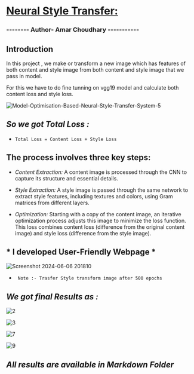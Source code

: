 # <u><b>Neural Style Transfer:</b></u>
<h3> -------- Author- Amar Choudhary ----------- </h3>

## Introduction
In this project , we make or transform a new image which has features of both content and style image from both content and style image that we pass in model. 

For this we have to do fine tunning on vgg19 model and calculate both content loss and style loss.

![Model-Optimisation-Based-Neural-Style-Transfer-System-5](https://github.com/AmarBackInField/NeuralStyleTransfer-v1.0/assets/126746349/c760e16b-0ad8-4afb-a8e2-4ffc2bada5f8)

## *So we got Total Loss :*

*     Total Loss = Content Loss + Style Loss


## The process involves three key steps:

* *Content Extraction:* A content image is processed through the CNN to capture its structure and essential details.

* *Style Extraction:* A style image is passed through the same network to extract style features, including textures and colors, using Gram matrices from different layers.

* *Optimization:* Starting with a copy of the content image, an iterative optimization process adjusts this image to minimize the loss function. This loss combines content loss (difference from the original content image) and style loss (difference from the style image).


## * I developed User-Friendly Webpage *
![Screenshot 2024-06-06 201810](https://github.com/AmarBackInField/NeuralStyleTransfer-v1.0/assets/126746349/30cb3de1-48f5-43eb-8b8a-259822e4327b)

*      Note :- Trasfer Style transform image after 500 epochs

## <i>We got final Results as :</i>


![2](https://github.com/AmarBackInField/NeuralStyleTransfer-v1.0/assets/126746349/87e98a74-9f8e-4aa6-b3f5-c80bd9c0cf71)

![3](https://github.com/AmarBackInField/NeuralStyleTransfer-v1.0/assets/126746349/2c63164b-c53a-441f-ba09-def9c67e0cdd)

![7](https://github.com/AmarBackInField/NeuralStyleTransfer-v1.0/assets/126746349/3803131e-996f-4f5f-b3b1-f4d2c213a76a)

![9](https://github.com/AmarBackInField/NeuralStyleTransfer-v1.0/assets/126746349/9dc3fc70-7a7b-466f-be36-fdbc101b19c7)

 ## *All results are available in Markdown Folder*



